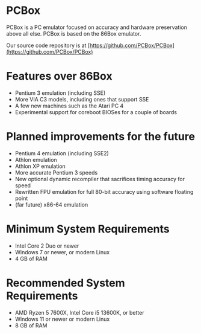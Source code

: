 PCBox
=====

PCBox is a PC emulator focused on accuracy and hardware preservation above all else.
PCBox is based on the 86Box emulator.

Our source code repository is at [https://github.com/PCBox/PCBox](https://github.com/PCBox/PCBox)

Features over 86Box
===================
- Pentium 3 emulation (including SSE)
- More VIA C3 models, including ones that support SSE
- A few new machines such as the Atari PC 4
- Experimental support for coreboot BIOSes for a couple of boards

Planned improvements for the future
===================================
- Pentium 4 emulation (including SSE2)
- Athlon emulation
- Athlon XP emulation
- More accurate Pentium 3 speeds
- New optional dynamic recompiler that sacrifices timing accuracy for speed
- Rewritten FPU emulation for full 80-bit accuracy using software floating point
- (far future) x86-64 emulation

Minimum System Requirements
===========================
- Intel Core 2 Duo or newer
- Windows 7 or newer, or modern Linux
- 4 GB of RAM

Recommended System Requirements
===============================
- AMD Ryzen 5 7600X, Intel Core i5 13600K, or better
- Windows 11 or newer or modern Linux
- 8 GB of RAM
